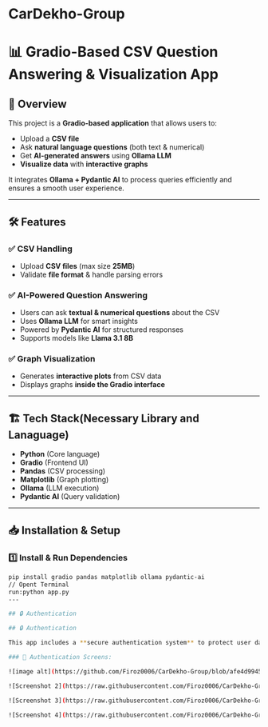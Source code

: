 # CarDekho-Group

# 📊 Gradio-Based CSV Question Answering & Visualization App  

## 🚀 Overview  
This project is a **Gradio-based application** that allows users to:  
- Upload a **CSV file**  
- Ask **natural language questions** (both text & numerical)  
- Get **AI-generated answers** using **Ollama LLM**  
- **Visualize data** with **interactive graphs**  

It integrates **Ollama + Pydantic AI** to process queries efficiently and ensures a smooth user experience.  

---

## 🛠️ Features  
### ✅ **CSV Handling**  
- Upload **CSV files** (max size **25MB**)  
- Validate **file format** & handle parsing errors  

### ✅ **AI-Powered Question Answering**  
- Users can ask **textual & numerical questions** about the CSV  
- Uses **Ollama LLM** for smart insights  
- Powered by **Pydantic AI** for structured responses  
- Supports models like **Llama 3.1 8B**  

### ✅ **Graph Visualization**  
- Generates **interactive plots** from CSV data  
- Displays graphs **inside the Gradio interface**  

---

## 🏗️ Tech Stack(Necessary Library and Lanaguage) 
- **Python** (Core language)  
- **Gradio** (Frontend UI)  
- **Pandas** (CSV processing)  
- **Matplotlib** (Graph plotting)  
- **Ollama** (LLM execution)  
- **Pydantic AI** (Query validation)  

---

## 📥 Installation & Setup  
### **1️⃣ Install & Run Dependencies**  
```bash
pip install gradio pandas matplotlib ollama pydantic-ai
// Opent Terminal 
run:python app.py
---

## 🔒 Authentication

## 🔒 Authentication

This app includes a **secure authentication system** to protect user data.

### 🔹 Authentication Screens:

![image alt](https://github.com/Firoz0006/CarDekho-Group/blob/afe4d99451856cc365cade0c27f4d65cd6cf36d9/csv_question_app/Screenshort/Screenshot%202025-03-13%20204605.png)

![Screenshot 2](https://raw.githubusercontent.com/Firoz0006/CarDekho-Group/main/csv_question_app/Screenshort/Screenshot%202025-03-13%20210018.png)

![Screenshot 3](https://raw.githubusercontent.com/Firoz0006/CarDekho-Group/main/csv_question_app/Screenshort/Screenshot%202025-03-13%20210133.png)

![Screenshot 4](https://raw.githubusercontent.com/Firoz0006/CarDekho-Group/main/csv_question_app/Screenshort/Screenshot%202025-03-13%20210313.png)


